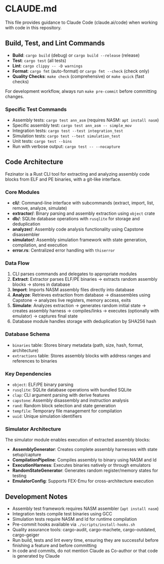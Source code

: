 # CLAUDE.md

This file provides guidance to Claude Code (claude.ai/code) when working with code in this repository.

## Build, Test, and Lint Commands

- **Build**: `cargo build` (debug) or `cargo build --release` (release)
- **Test**: `cargo test` (all tests)
- **Lint**: `cargo clippy -- -D warnings`
- **Format**: `cargo fmt` (auto-format) or `cargo fmt --check` (check only)
- **Quality Checks**: `make check` (comprehensive) or `make quick` (fast checks)

For development workflow, always run `make pre-commit` before committing changes.

### Specific Test Commands
- Assembly tests: `cargo test ann_asm` (requires NASM: `apt install nasm`)
- Specific assembly test: `cargo test ann_asm -- simple_mov`
- Integration tests: `cargo test --test integration_test`
- Simulation tests: `cargo test --test simulation_test`
- Unit tests: `cargo test --bins`
- Run with verbose output: `cargo test -- --nocapture`

## Code Architecture

Fezinator is a Rust CLI tool for extracting and analyzing assembly code blocks from ELF and PE binaries, with a git-like interface.

### Core Modules
- **cli/**: Command-line interface with subcommands (extract, import, list, remove, analyze, simulate)
- **extractor/**: Binary parsing and assembly extraction using `object` crate
- **db/**: SQLite database operations with `rusqlite` for storage and deduplication
- **analyzer/**: Assembly code analysis functionality using Capstone disassembler
- **simulator/**: Assembly simulation framework with state generation, compilation, and execution
- **error.rs**: Centralized error handling with `thiserror`

### Data Flow
1. CLI parses commands and delegates to appropriate modules
2. **Extract**: Extractor parses ELF/PE binaries → extracts random assembly blocks → stores in database
3. **Import**: Imports NASM assembly files directly into database
4. **Analyze**: Retrieves extraction from database → disassembles using Capstone → analyzes live registers, memory access, exits
5. **Simulate**: Analyzes extraction → generates random initial state → creates assembly harness → compiles/links → executes (optionally with emulator) → captures final state
6. Database module handles storage with deduplication by SHA256 hash

### Database Schema
- `binaries` table: Stores binary metadata (path, size, hash, format, architecture)
- `extractions` table: Stores assembly blocks with address ranges and references to binaries

### Key Dependencies
- `object`: ELF/PE binary parsing
- `rusqlite`: SQLite database operations with bundled SQLite
- `clap`: CLI argument parsing with derive features
- `capstone`: Assembly disassembly and instruction analysis
- `rand`: Random block selection and state generation
- `tempfile`: Temporary file management for compilation
- `uuid`: Unique simulation identifiers

### Simulator Architecture
The simulator module enables execution of extracted assembly blocks:
- **AssemblyGenerator**: Creates complete assembly harnesses with state setup/capture
- **CompilationPipeline**: Compiles assembly to binary using NASM and ld
- **ExecutionHarness**: Executes binaries natively or through emulators
- **RandomStateGenerator**: Generates random register/memory states for testing
- **EmulatorConfig**: Supports FEX-Emu for cross-architecture execution

## Development Notes

- Assembly test framework requires NASM assembler (`apt install nasm`)
- Integration tests compile test binaries using GCC
- Simulation tests require NASM and ld for runtime compilation
- Pre-commit hooks available via `./scripts/install-hooks.sh`
- Quality assurance tools: cargo-audit, cargo-machete, cargo-outdated, cargo-geiger
- Run build, tests and lint every time, ensuring they are successful before finishing a feature and before committing
- In code and commits, do not mention Claude as Co-author or that code is generated by Claude
